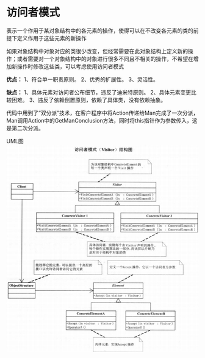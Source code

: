 # 访问者模式

表示一个作用于某对象结构中的各元素的操作，使得可以在不改变各元素的类的前提下定义作用于这些元素的新操作

如果对象结构中对象对应的类很少改变，但经常需要在此对象结构上定义新的操作；或者需要对一个对象结构中的对象进行很多不同且不相关的操作，不希望在增加新操作时修改这些类，可以考虑使用访问者模式

**优点：** 1、符合单一职责原则。 2、优秀的扩展性。 3、灵活性。

**缺点：** 1、具体元素对访问者公布细节，违反了迪米特原则。 2、具体元素变更比较困难。 3、违反了依赖倒置原则，依赖了具体类，没有依赖抽象。

代码中用到了”双分派”技术，在客户程序中将Action传递给Man完成了一次分派，Man调用Action中的GetManConclusion方法，同时将this指针作为参数传入，这是第二次分派。

UML图<br>
![visitor](visitor.png)